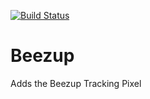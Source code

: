 [![Build Status](https://travis-ci.org/Einrichtungshaus-Ostermann/OstBeezup.svg?branch=master)](https://travis-ci.org/Einrichtungshaus-Ostermann/OstBeezup)
# Beezup
Adds the Beezup Tracking Pixel